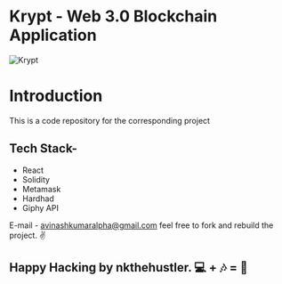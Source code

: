# Krypt - Web 3.0 Blockchain Application
![Krypt](https://i.ibb.co/DVF4tNW/image.png)

# Introduction
This is a code repository for the corresponding project

## Tech Stack-
- React
- Solidity
- Metamask
- Hardhad
- Giphy API

E-mail - avinashkumaralpha@gmail.com
feel free to fork and rebuild the project. ✌

## Happy Hacking by nkthehustler. 💻 + 🎶 = 💖


 

